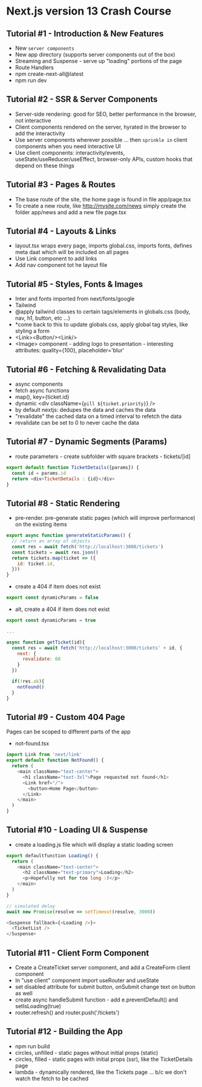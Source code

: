 # Next.js version 13 Crash Course

## Tutorial #1 - Introduction & New Features

- New `server components`
- New app directory (supports server components out of the box)
- Streaming and Suspense - serve up "loading" portions of the page
- Route Handlers
- npm create-next-all@latest
- npm run dev

## Tutorial #2 - SSR & Server Components

- Server-side rendering: good for SEO, better performance in the browser, not interactive
- Client components rendered on the server, hyrated in the browser to add the interactivity
- Use server components wherever possible ... then `sprinkle in` client components when you need interactive UI
- Use client components: interactivity/events, useState/useReducer/useEffect, browser-only APIs, custom hooks that depend on these things

## Tutorial #3 - Pages & Routes

- The base route of the site, the home page is found in file app/page.tsx
- To create a new route, like http://mysite.com/news simply create the folder app/news and add a new file page.tsx

## Tutorial #4 - Layouts & Links

- layout.tsx wraps every page, imports global.css, imports fonts, defines meta daat which will be included on all pages
- Use Link component to add links
- Add nav component tot he layout file

## Tutorial #5 - Styles, Fonts & Images

- Inter and fonts imported from next/fonts/google
- Tailwind
- @apply tailwind classes to certain tags/elements in globals.css (body, nav, h1, button, etc ...)
- \*come back to this to update globals.css, apply global tag styles, like styling a form
- &lt;Link>&lt;Button/>&lt;Link/>
- &lt;Image> component - adding logo to presentation - interesting attributes: quality={100}, placeholder='blur'

## Tutorial #6 - Fetching & Revalidating Data

- async components
- fetch async functions
- map(), key={ticket.id}
- dynamic &lt;div className={`pill ${ticket.priority}`} />
- by default nextjs: dedupes the data and caches the data
- "revalidate" the cached data on a timed interval to refetch the data
- revalidate can be set to 0 to never cache the data

## Tutorial #7 - Dynamic Segments (Params)

- route parameters - create subfolder with square brackets - tickets/[id]

```js
export default function TicketDetails({params}) {
  const id = params.id
  return <div>TicketDetails : {id}</div>
}
```

## Tutorial #8 - Static Rendering

- pre-render. pre-generate static pages (which will improve performance) on the existing items

```js
export async function generateStaticParams() {
  // return an array of objects
  const res = await fetch('http://localhost:3000/tickets')
  const tickets = await res.json()
  return tickets.map(ticket => ({
    id: ticket.id,
  }))
}
```

- create a 404 if item does not exist

```js
export const dynamicParams = false
```

- alt, create a 404 if item does not exist

```js
export const dynamicParams = true

...

async function getTicket(id){
  const res = await fetch('http://localhost:3000/tickets' + id, {
    next: {
      revalidate: 60
    }
  })

  if(!res.ok){
    notFound()
  }
}

```

## Tutorial #9 - Custom 404 Page

Pages can be scoped to different parts of the app

- not-found.tsx

```js
import Link from 'next/link'
export default function NotFound() {
  return (
    <main className="text-center">
      <h1 className="text-3xl">Page requested not found</h1>
      <Link href="/">
        <button>Home Page</button>
      </Link>
    </main>
  )
}
```

## Tutorial #10 - Loading UI & Suspense

- create a loading.js file which will display a static loading screen

```js
export defaultfunction Loading() {
  return (
    <main className="text-center">
      <h2 className="text-primary">Loading</h2>
      <p>Hopefully not for too long :)</p>
    </main>
  )
}
```

```js
// simulated delay
await new Promise(resolve => setTimeout(resolve, 3000))
```

```js
<Suspense fallback={<Loading />}>
  <TicketList />
</Suspense>
```

## Tutorial #11 - Client Form Component

- Create a CreateTicket server component, and add a CreateForm client component
- In "use client" component import useRouter and useState
- set disabled attribute for submit button, onSubmit change text on button as well
- create async handleSubmit function - add e.preventDefault() and setIsLoading(true)
- router.refresh() and router.push('/tickets')

## Tutorial #12 - Building the App

- npm run build
- circles, unfilled - static pages without initial props (static)
- circles, filled - static pages with initial props (ssr), like the TicketDetails page
- lambda - dynamically rendered, like the Tickets page ... b/c we don't watch the fetch to be cached
